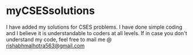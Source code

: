 # myCSESsolutions
I have added my solutions for CSES problems. I have done simple coding and I believe it is understandable to coders at all levels. If in case you don't understand my code, feel free to mail me @ rishabhmalhotra563@gmail.com
